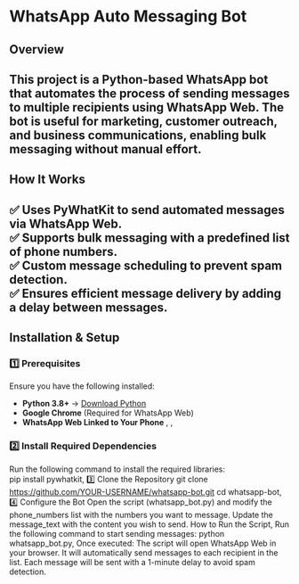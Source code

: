 # WhatsApp Auto Messaging Bot  

## **Overview**  
This project is a **Python-based WhatsApp bot** that automates the process of sending messages to multiple recipients using **WhatsApp Web**. The bot is useful for **marketing, customer outreach, and business communications**, enabling bulk messaging without manual effort.  
---
## **How It Works**  
✅ Uses **PyWhatKit** to send automated messages via **WhatsApp Web**.  
✅ Supports **bulk messaging** with a predefined list of phone numbers.  
✅ Custom **message scheduling** to prevent spam detection.  
✅ Ensures **efficient message delivery** by adding a delay between messages.  
--
## **Installation & Setup**  
### **1️⃣ Prerequisites**  
Ensure you have the following installed:  
- **Python 3.8+** → [Download Python](https://www.python.org/downloads/)  
- **Google Chrome** (Required for WhatsApp Web)  
- **WhatsApp Web Linked to Your Phone** , ,
### **2️⃣ Install Required Dependencies**  
Run the following command to install the required libraries:  
pip install pywhatkit,
3️⃣ Clone the Repository
git clone https://github.com/YOUR-USERNAME/whatsapp-bot.git
cd whatsapp-bot,
4️⃣ Configure the Bot
Open the script (whatsapp_bot.py) and modify the phone_numbers list with the numbers you want to message.
Update the message_text with the content you wish to send.
How to Run the Script,
Run the following command to start sending messages:
python whatsapp_bot.py,
Once executed:
The script will open WhatsApp Web in your browser.
It will automatically send messages to each recipient in the list.
Each message will be sent with a 1-minute delay to avoid spam detection.
